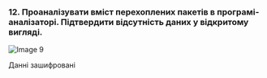 ### 12. Проаналізувати вміст перехоплених пакетів в програмі-аналізаторі. Підтвердити відсутність даних у відкритому вигляді.

![Image 9](https://i.ibb.co/jzxyNH4/2023-12-12-040220914.png)

Данні зашифровані 